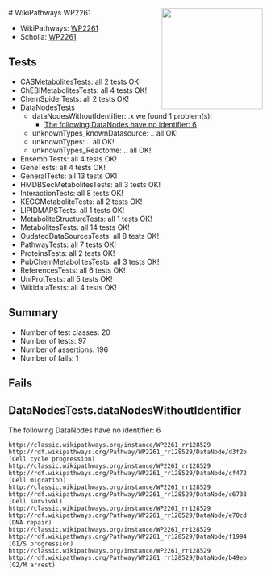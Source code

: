 <img style="float: right; width: 200px" src="https://upload.wikimedia.org/wikipedia/commons/thumb/8/83/Wplogo_with_text_500.png/640px-Wplogo_with_text_500.png" />
# WikiPathways WP2261

* WikiPathways: [WP2261](https://wikipathways.org/pathways/WP2261)
* Scholia: [WP2261](https://scholia.toolforge.org/wikipathways/WP2261)
## Tests
* CASMetabolitesTests: all 2 tests OK!
* ChEBIMetabolitesTests: all 4 tests OK!
* ChemSpiderTests: all 2 tests OK!
* DataNodesTests
    * dataNodesWithoutIdentifier: .x we found 1 problem(s):
        * [The following DataNodes have no identifier: 6](#d2d32fa5)
    * unknownTypes_knownDatasource: .. all OK!
    * unknownTypes: .. all OK!
    * unknownTypes_Reactome: .. all OK!
* EnsemblTests: all 4 tests OK!
* GeneTests: all 4 tests OK!
* GeneralTests: all 13 tests OK!
* HMDBSecMetabolitesTests: all 3 tests OK!
* InteractionTests: all 8 tests OK!
* KEGGMetaboliteTests: all 2 tests OK!
* LIPIDMAPSTests: all 1 tests OK!
* MetaboliteStructureTests: all 1 tests OK!
* MetabolitesTests: all 14 tests OK!
* OudatedDataSourcesTests: all 8 tests OK!
* PathwayTests: all 7 tests OK!
* ProteinsTests: all 2 tests OK!
* PubChemMetabolitesTests: all 3 tests OK!
* ReferencesTests: all 6 tests OK!
* UniProtTests: all 5 tests OK!
* WikidataTests: all 4 tests OK!


## Summary

* Number of test classes: 20
* Number of tests: 97
* Number of assertions: 196
* Number of fails: 1

## Fails

<a name="d2d32fa5" />

## DataNodesTests.dataNodesWithoutIdentifier

The following DataNodes have no identifier: 6
```
http://classic.wikipathways.org/instance/WP2261_rr128529 http://rdf.wikipathways.org/Pathway/WP2261_rr128529/DataNode/d3f2b (Cell cycle progression)
http://classic.wikipathways.org/instance/WP2261_rr128529 http://rdf.wikipathways.org/Pathway/WP2261_rr128529/DataNode/cf472 (Cell migration)
http://classic.wikipathways.org/instance/WP2261_rr128529 http://rdf.wikipathways.org/Pathway/WP2261_rr128529/DataNode/c6738 (Cell survival)
http://classic.wikipathways.org/instance/WP2261_rr128529 http://rdf.wikipathways.org/Pathway/WP2261_rr128529/DataNode/e70cd (DNA repair)
http://classic.wikipathways.org/instance/WP2261_rr128529 http://rdf.wikipathways.org/Pathway/WP2261_rr128529/DataNode/f1994 (G1/S progression)
http://classic.wikipathways.org/instance/WP2261_rr128529 http://rdf.wikipathways.org/Pathway/WP2261_rr128529/DataNode/b49eb (G2/M arrest)
```


